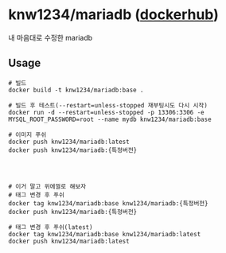 # knw1234/mariadb ([dockerhub](https://hub.docker.com/r/knw1234/mariadb))

내 마음대로 수정한 mariadb


## Usage

``` 
# 빌드
docker build -t knw1234/mariadb:base .

# 빌드 후 테스트(--restart=unless-stopped 재부팅시도 다시 시작)
docker run -d --restart=unless-stopped -p 13306:3306 -e MYSQL_ROOT_PASSWORD=root --name mydb knw1234/mariadb:base

# 이미지 푸쉬
docker push knw1234/mariadb:latest
docker push knw1234/mariadb:{특정버전}




# 이거 말고 위에껄로 해보자 
# 태그 변경 후 푸쉬
docker tag knw1234/mariadb:base knw1234/mariadb:{특정버전}
docker push knw1234/mariadb:{특정버전}

# 태그 변경 후 푸쉬(latest)
docker tag knw1234/mariadb:base knw1234/mariadb:latest
docker push knw1234/mariadb:latest

```
